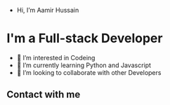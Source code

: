 -  Hi, I’m Aamir Hussain
# I'm a Full-stack  Developer 
- 👀 I’m interested in Codeing
- 🌱 I’m currently learning Python and Javascript 
- 💞️ I’m looking to collaborate with other Developers

## Contact with me

<!---
aamirbhat382/aamirbhat382 is a ✨ special ✨ repository because its `README.md` (this file) appears on your GitHub profile.
You can click the Preview link to take a look at your changes.
--->
